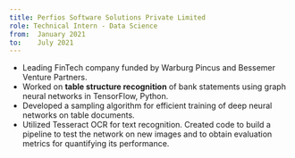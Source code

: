 ```yaml
---
title: Perfios Software Solutions Private Limited
role: Technical Intern - Data Science
from:  January 2021
to:    July 2021
---
```


<ul>
<li>Leading FinTech company funded by Warburg Pincus and Bessemer Venture Partners.</li>
<li>Worked on <strong>table structure recognition</strong> of bank statements using graph neural networks in TensorFlow, Python.</li>
<li>Developed a sampling algorithm for efficient training of deep neural networks on table documents.</li>
<li>Utilized Tesseract OCR for text recognition. Created code to build a pipeline to test the network on new images and to obtain evaluation metrics for quantifying its performance.</li>
</ul>